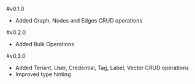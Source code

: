 #v0.1.0

- Added Graph, Nodes and Edges CRUD operations

#v0.2.0

- Added Bulk Operations

#v0.3.0

- Added Tenant, User, Credential, Tag, Label, Vector CRUD operations
- Improved type hinting
